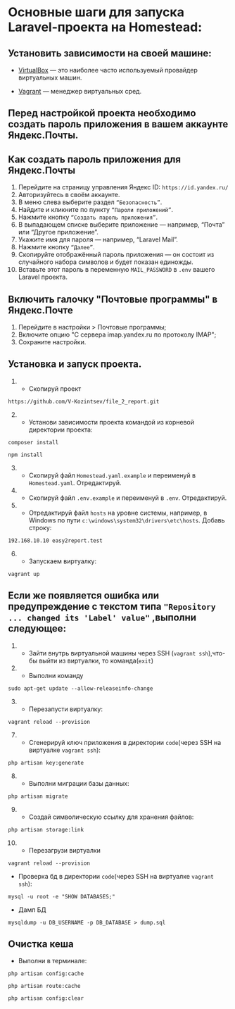 # Основные шаги для запуска Laravel-проекта на Homestead:

## Установить зависимости на своей машине:

- [VirtualBox](https://www.virtualbox.org/) — это наиболее часто используемый провайдер виртуальных машин.

- [Vagrant](https://developer.hashicorp.com/vagrant) — менеджер виртуальных сред.


## Перед настройкой проекта необходимо создать пароль приложения в вашем аккаунте Яндекс.Почты.

## Как создать пароль приложения для Яндекс.Почты
1. Перейдите на страницу управления Яндекс ID: `https://id.yandex.ru/`
2. Авторизуйтесь в своём аккаунте.
3. В меню слева выберите раздел `“Безопасность”`.
4. Найдите и кликните по пункту `“Пароли приложений”`.
5. Нажмите кнопку `“Создать пароль приложения”`.
6. В выпадающем списке выберите приложение — например, “Почта” или “Другое приложение”.
7. Укажите имя для пароля — например, “Laravel Mail”.
8. Нажмите кнопку `“Далее”`.
9. Скопируйте отображённый пароль приложения — он состоит из случайного набора символов и будет показан единожды.
10. Вставьте этот пароль в переменную `MAIL_PASSWORD` в `.env` вашего Laravel проекта.

## Включить галочку "Почтовые программы" в Яндекс.Почте

1. Перейдите в настройки > Почтовые программы;
2. Включите опцию "С сервера imap.yandex.ru по протоколу IMAP";
3. Сохраните настройки.

## Установка и запуск проекта.

1. - Скопируй проект 

```
https://github.com/V-Kozintsev/file_2_report.git
```

2. - Установи зависимости проекта командой из корневой директории проекта:

```
composer install
```

```
npm install
```

3. - Скопируй файл `Homestead.yaml.example` и переименуй в `Homestead.yaml`. Отредактируй.

4. - Скопируй файл `.env.example` и переименуй в `.env`. Отредактируй.

5. - Отредактируй файл `hosts` на уровне системы, например, в Windows по пути `c:\windows\system32\drivers\etc\hosts`. Добавь строку:

```
192.168.10.10 easy2report.test
```

6. - Запускаем виртуалку:

```
vagrant up
```

## Если же появляется ошибка или предупреждение с текстом типа `"Repository ... changed its 'Label' value"` ,выполни следующее:

1. - Зайти внутрь виртуальной машины через SSH (`vagrant ssh`),что-бы выйти из виртуалки, то команда(`exit`)

2. - Выполни команду
```
sudo apt-get update --allow-releaseinfo-change
```

3. - Перезапусти виртуалку:

```
vagrant reload --provision
```

7. - Сгенерируй ключ приложения в директории `code`(через SSH на виртуалке `vagrant ssh`):

```
php artisan key:generate
```

8. - Выполни миграции базы данных:

```
php artisan migrate
```

9. - Создай символическую ссылку для хранения файлов:

```
php artisan storage:link
```

10. - Перезагрузи виртуалки

```
vagrant reload --provision
```

- Проверка бд в директории `code`(через SSH на виртуалке `vagrant ssh`):

```
mysql -u root -e "SHOW DATABASES;"
```

- Дамп БД
```
mysqldump -u DB_USERNAME -p DB_DATABASE > dump.sql
```

## Очистка кеша

- Выполни в терминале:

```
php artisan config:cache
```
```
php artisan route:cache
```
```
php artisan config:clear
```



